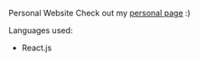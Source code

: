 Personal Website
Check out my [personal page](http://curvy-arch.surge.sh/projects) :)

Languages used:

* React.js
